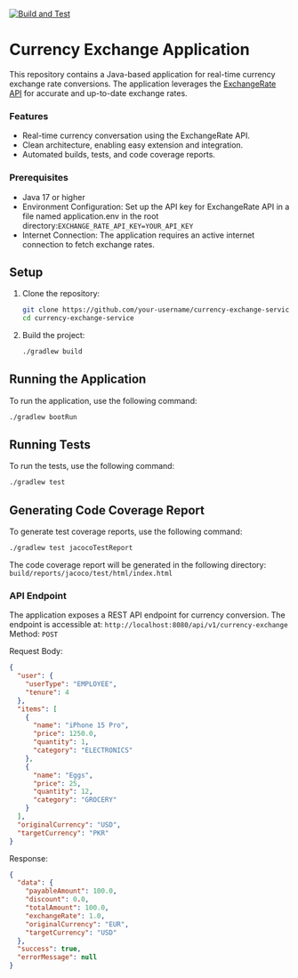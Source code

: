 [![Build and Test](https://github.com/ahmedmirza994/currency-exchange/actions/workflows/build.yml/badge.svg)](https://github.com/ahmedmirza994/currency-exchange/actions/workflows/build.yml)

# Currency Exchange Application

This repository contains a Java-based application for real-time currency exchange rate conversions. The application leverages the [ExchangeRate API](https://www.exchangerate-api.com) for accurate and up-to-date exchange rates.

### Features
- Real-time currency conversation using the ExchangeRate API.
- Clean architecture, enabling easy extension and integration.
- Automated builds, tests, and code coverage reports.

### Prerequisites
- Java 17 or higher
- Environment Configuration: Set up the API key for ExchangeRate API in a file named application.env in the root directory:`EXCHANGE_RATE_API_KEY=YOUR_API_KEY`
- Internet Connection: The application requires an active internet connection to fetch exchange rates.

## Setup

1. Clone the repository:
    ```sh
    git clone https://github.com/your-username/currency-exchange-service.git
    cd currency-exchange-service
    ```

2. Build the project:
    ```sh
    ./gradlew build
    ```

## Running the Application

To run the application, use the following command:
```sh
./gradlew bootRun
```

## Running Tests

To run the tests, use the following command:
```sh
./gradlew test
```

## Generating Code Coverage Report
To generate test coverage reports, use the following command:
```sh
./gradlew test jacocoTestReport
```

The code coverage report will be generated in the following directory: `build/reports/jacoco/test/html/index.html`

### API Endpoint
The application exposes a REST API endpoint for currency conversion. The endpoint is accessible at: `http://localhost:8080/api/v1/currency-exchange`
Method: `POST`

Request Body:
```json
{
  "user": {
    "userType": "EMPLOYEE",
    "tenure": 4
  },
  "items": [
    {
      "name": "iPhone 15 Pro",
      "price": 1250.0,
      "quantity": 1,
      "category": "ELECTRONICS"
    },
    {
      "name": "Eggs",
      "price": 25,
      "quantity": 12,
      "category": "GROCERY"
    }
  ],
  "originalCurrency": "USD",
  "targetCurrency": "PKR"
}
```

Response:
```json
{
  "data": {
    "payableAmount": 100.0,
    "discount": 0.0,
    "totalAmount": 100.0,
    "exchangeRate": 1.0,
    "originalCurrency": "EUR",
    "targetCurrency": "USD"
  },
  "success": true,
  "errorMessage": null
}
```